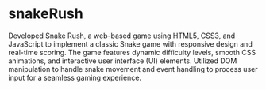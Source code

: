# snakeRush
Developed Snake Rush, a web-based game using HTML5, CSS3, and
JavaScript to implement a classic Snake game with responsive design and real-time scoring. The game
features dynamic difficulty levels, smooth CSS animations, and interactive user interface (UI) elements.
Utilized DOM manipulation to handle snake movement and event handling to process user input for a
seamless gaming experience.
